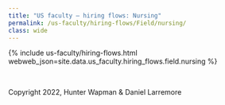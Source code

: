 ```yaml
---
title: "US faculty — hiring flows: Nursing"
permalink: /us-faculty/hiring-flows/Field/nursing/
class: wide
---
```


{% include us-faculty/hiring-flows.html webweb_json=site.data.us_faculty.hiring_flows.field.nursing %}

<br>

Copyright 2022, Hunter Wapman & Daniel Larremore